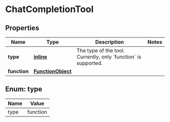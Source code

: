 
# ChatCompletionTool

## Properties
| Name | Type | Description | Notes |
| ------------ | ------------- | ------------- | ------------- |
| **type** | [**inline**](#Type) | The type of the tool. Currently, only &#x60;function&#x60; is supported. |  |
| **function** | [**FunctionObject**](FunctionObject.md) |  |  |


<a id="Type"></a>
## Enum: type
| Name | Value |
| ---- | ----- |
| type | function |



